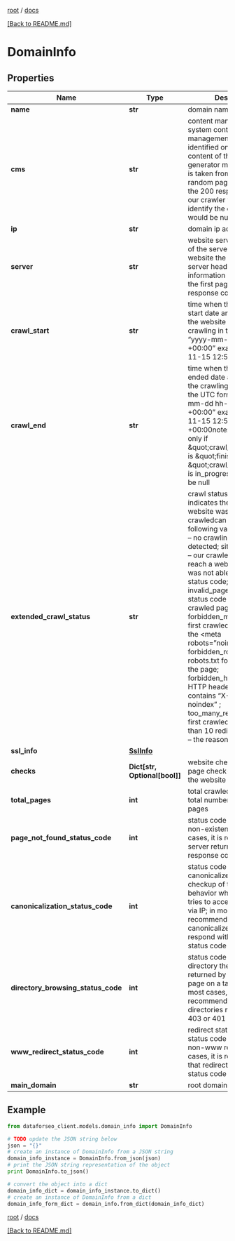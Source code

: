 [root](./../ "root") / [docs](./ "docs")

[[Back to README.md]](./../README.md "[Back to README.md]")

# DomainInfo

## Properties

Name | Type | Description | Notes
------------ | ------------- | ------------- | -------------
**name** | **str** | domain name | [optional]
**cms** | **str** | content management system content management system identified on a website the content of the generator meta tag the data is taken from the first random page that returns the 200 response code if our crawler was unable to identify the cms, the value would be null | [optional]
**ip** | **str** | domain ip address | [optional]
**server** | **str** | website server the version of the server detected on a website the content of the server header the information is taken from the first page which response code is 200 | [optional]
**crawl_start** | **str** | time when the crawling start date and time when the website was sent for crawling in the UTC format: “yyyy-mm-dd hh-mm-ss +00:00” example: 2019-11-15 12:57:46 +00:00 | [optional]
**crawl_end** | **str** | time when the crawling ended date and time when the crawling was finished in the UTC format: “yyyy-mm-dd hh-mm-ss +00:00” example: 2019-11-15 12:57:46 +00:00note: informative only if \&quot;crawl_progress\&quot; is \&quot;finished\&quot; if \&quot;crawl_progress\&quot; is in_progress, the value will be null | [optional]
**extended_crawl_status** | **str** | crawl status and errors indicates the reason why a website was not crawledcan take the following values: no_errors – no crawling errors were detected; site_unreachable – our crawler could not reach a website and thus was not able to obtain a status code; invalid_page_status_code – status code of the first crawled page &gt;&#x3D; 400; forbidden_meta_tag – the first crawled page contains the &lt;meta robots&#x3D;”noindex”&gt; tag; forbidden_robots – robots.txt forbids crawling the page; forbidden_http_header – HTTP header of the page contains “X-Robots-Tag: noindex” ; too_many_redirects – the first crawled page has more than 10 redirects; unknown – the reason is unknown | [optional]
**ssl_info** | [**SslInfo**](SslInfo.md) |  | [optional]
**checks** | **Dict[str, Optional[bool]]** | website checks other on-page check-ups related to the website | [optional]
**total_pages** | **int** | total crawled pages the total number of crawled pages | [optional]
**page_not_found_status_code** | **int** | status code returned by a non-existent page in most cases, it is recommended a server returns a 404 response code | [optional]
**canonicalization_status_code** | **int** | status code returned by a canonicalized page the checkup of the server behavior when our crawler tries to access the website via IP; in most cases, it is recommended that canonicalized pages respond with a 301 or 302 status code | [optional]
**directory_browsing_status_code** | **int** | status code returned by a directory the status code returned by a directory page on a target website in most cases, it is recommended that directories respond with a 403 or 401 status code | [optional]
**www_redirect_status_code** | **int** | redirect status code the status code of the www to non-www redirect in most cases, it is recommended that redirect returns a 301 status code | [optional]
**main_domain** | **str** | root domain name | [optional]

## Example

```python
from dataforseo_client.models.domain_info import DomainInfo

# TODO update the JSON string below
json = "{}"
# create an instance of DomainInfo from a JSON string
domain_info_instance = DomainInfo.from_json(json)
# print the JSON string representation of the object
print DomainInfo.to_json()

# convert the object into a dict
domain_info_dict = domain_info_instance.to_dict()
# create an instance of DomainInfo from a dict
domain_info_form_dict = domain_info.from_dict(domain_info_dict)
```

  

[root](./../ "root") / [docs](./ "docs")

[[Back to README.md]](./../README.md "[Back to README.md]")